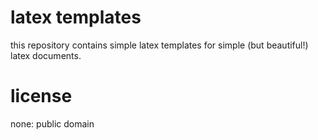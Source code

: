 # latex templates
this repository contains simple latex templates for simple (but beautiful!) latex documents.

# license
none: public domain
